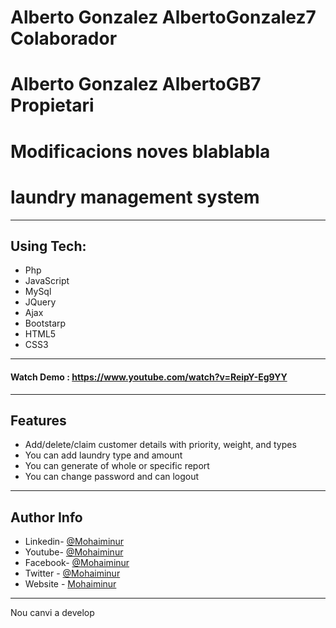 # Alberto Gonzalez AlbertoGonzalez7 Colaborador
# Alberto Gonzalez AlbertoGB7 Propietari


# Modificacions noves blablabla

# laundry management system

---
## Using Tech:

* Php
* JavaScript
* MySql
* JQuery
* Ajax
* Bootstarp
* HTML5
* CSS3


---
#### Watch Demo : https://www.youtube.com/watch?v=ReipY-Eg9YY
---
## Features

*	Add/delete/claim customer details with priority, weight, and types 
*	You can add laundry type and amount
*	You can generate of whole or specific report
*	You can change password and can logout


---


## Author Info
- Linkedin- [@Mohaiminur](https://www.linkedin.com/in/mohaiminur/)
- Youtube- [@Mohaiminur](https://www.youtube.com/channel/UC5MlwVt5vXtpHvgDHxbgqmw)
- Facebook- [@Mohaiminur](https://facebook.com/mohaiminur404)
- Twitter - [@Mohaiminur](https://twitter.com/mohaiminur404)
- Website - [Mohaiminur](https://mohaiminur.ml)

---
Nou canvi a develop
